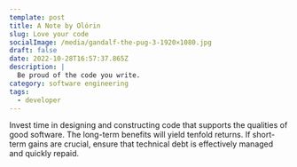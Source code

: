 ```yaml
---
template: post
title: A Note by Olórin
slug: Love your code
socialImage: /media/gandalf-the-pug-3-1920×1080.jpg
draft: false
date: 2022-10-28T16:57:37.865Z
description: |
  Be proud of the code you write.
category: software engineering
tags:
  - developer
---
```

Invest time in designing and constructing code that supports the qualities of good software. The long-term benefits will yield tenfold returns. If short-term gains are crucial, ensure that technical debt is effectively managed and quickly repaid.
